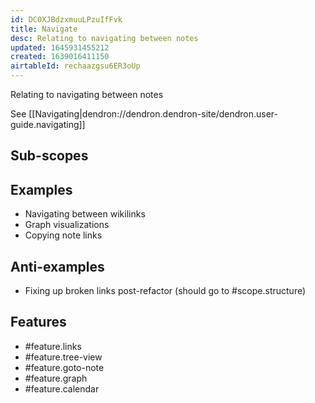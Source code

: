 ```yaml
---
id: DC0XJBdzxmuuLPzuIfFvk
title: Navigate
desc: Relating to navigating between notes
updated: 1645931455212
created: 1639016411150
airtableId: rechaazgsu6ER3oUp
---
```


Relating to navigating between notes

See [[Navigating|dendron://dendron.dendron-site/dendron.user-guide.navigating]]

## Sub-scopes

## Examples

- Navigating between wikilinks
- Graph visualizations
- Copying note links


## Anti-examples

- Fixing up broken links post-refactor (should go to #scope.structure)

## Features

- #feature.links
- #feature.tree-view
- #feature.goto-note
- #feature.graph
- #feature.calendar